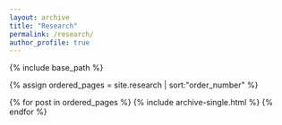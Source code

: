 ```yaml
---
layout: archive
title: "Research"
permalink: /research/
author_profile: true
---
```


{% include base_path %}

{% assign ordered_pages = site.research | sort:"order_number" %}

{% for post in ordered_pages %}
  {% include archive-single.html %}
{% endfor %}